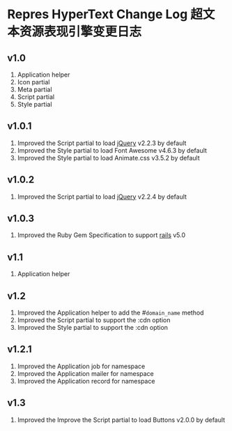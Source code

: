 # Repres HyperText Change Log 超文本资源表现引擎变更日志

## v1.0
1. Application helper
2. Icon partial
3. Meta partial
4. Script partial
5. Style partial

## v1.0.1
1. Improved the Script partial to load [jQuery](http://jquery.com/) v2.2.3 by default
2. Improved the Style partial to load Font Awesome v4.6.3 by default
3. Improved the Style partial to load Animate.css v3.5.2 by default

## v1.0.2
1. Improved the Script partial to load [jQuery](http://jquery.com/) v2.2.4 by default

## v1.0.3
1. Improved the Ruby Gem Specification to support [rails](https://github.com/rails/rails) v5.0

## v1.1
1. Application helper

## v1.2
1. Improved the Application helper to add the #``domain_name`` method
2. Improved the Script partial to support the :cdn option
3. Improved the Style partial to support the :cdn option

## v1.2.1
1. Improved the Application job for namespace
2. Improved the Application mailer for namespace
3. Improved the Application record for namespace

## v1.3
1. Improved the Improve the Script partial to load Buttons v2.0.0 by default
